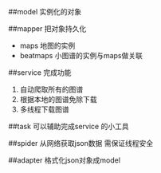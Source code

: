 ##model
实例化的对象

##mapper
把对象持久化
- maps 地图的实例
- beatmaps 小图谱的实例与maps做关联

##service
完成功能
1. 自动爬取所有的图谱
2. 根据本地的图谱免除下载
3. 多线程下载图谱


##task
可以辅助完成service 的小工具

##spider
从网络获取json数据
需保证线程安全

##adapter
格式化json对象成model
